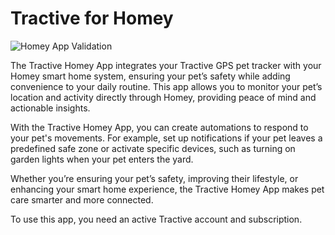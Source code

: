 # Tractive for Homey

![Homey App Validation](https://github.com/edwinvdpol/homey-tractive/actions/workflows/validate.yml/badge.svg)

The Tractive Homey App integrates your Tractive GPS pet tracker with your Homey smart home system, ensuring your pet’s safety while adding convenience to your daily routine. This app allows you to monitor your pet’s location and activity directly through Homey, providing peace of mind and actionable insights.

With the Tractive Homey App, you can create automations to respond to your pet's movements. For example, set up notifications if your pet leaves a predefined safe zone or activate specific devices, such as turning on garden lights when your pet enters the yard.

Whether you’re ensuring your pet’s safety, improving their lifestyle, or enhancing your smart home experience, the Tractive Homey App makes pet care smarter and more connected.

To use this app, you need an active Tractive account and subscription.
